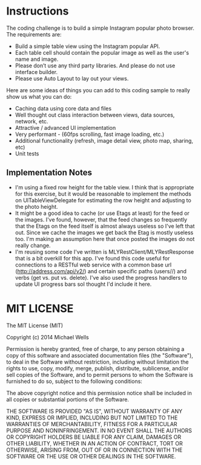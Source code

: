 # Instructions

The coding challenge is to build a simple Instagram popular photo browser.  The requirements are:

* Build a simple table view using the Instagram popular API. 
* Each table cell should contain the popular image as well as the user's name and image.
* Please don’t use any third party libraries.  And please do not use interface builder.
* Please use Auto Layout to lay out your views.

Here are some ideas of things you can add to this coding sample to really show us what you can do:

* Caching data using core data and files
* Well thought out class interaction between views, data sources, network, etc.
* Attractive / advanced UI implementation
* Very performant - (60fps scrolling, fast image loading, etc.)
* Additional functionality (refresh, image detail view, photo map, sharing, etc)
* Unit tests

## Implementation Notes

* I'm using a fixed row height for the table view. I think that is appropriate for this exercise, but it would be reasonable to implement the methods on UITableViewDelegate for estimating the row height and adjusting to the photo height.
* It might be a good idea to cache (or use Etags at least) for the feed or the images. I've found, however, that the feed changes so frequently that the Etags on the feed itself is almost always useless so I've left that out. Since we cache the images we get back the Etag is mostly useless too. I'm making an assumption here that once posted the images do not really change.
* I'm reusing some code I've written is MLYRestClient/MLYRestResponse that is a bit overkill for this app. I've found this code useful for connections to a RESTful web service with a common base url (http://address.com/api/v2/) and certain specific paths (users/<guid>/) and verbs (get vs. put vs. delete). I've also used the progress handlers to update UI progress bars soI thought I'd include it here.

# MIT LICENSE

The MIT License (MIT)

Copyright (c) 2014 Michael Wells

Permission is hereby granted, free of charge, to any person obtaining a copy
of this software and associated documentation files (the "Software"), to deal
in the Software without restriction, including without limitation the rights
to use, copy, modify, merge, publish, distribute, sublicense, and/or sell
copies of the Software, and to permit persons to whom the Software is
furnished to do so, subject to the following conditions:

The above copyright notice and this permission notice shall be included in
all copies or substantial portions of the Software.

THE SOFTWARE IS PROVIDED "AS IS", WITHOUT WARRANTY OF ANY KIND, EXPRESS OR
IMPLIED, INCLUDING BUT NOT LIMITED TO THE WARRANTIES OF MERCHANTABILITY,
FITNESS FOR A PARTICULAR PURPOSE AND NONINFRINGEMENT. IN NO EVENT SHALL THE
AUTHORS OR COPYRIGHT HOLDERS BE LIABLE FOR ANY CLAIM, DAMAGES OR OTHER
LIABILITY, WHETHER IN AN ACTION OF CONTRACT, TORT OR OTHERWISE, ARISING FROM,
OUT OF OR IN CONNECTION WITH THE SOFTWARE OR THE USE OR OTHER DEALINGS IN
THE SOFTWARE.

